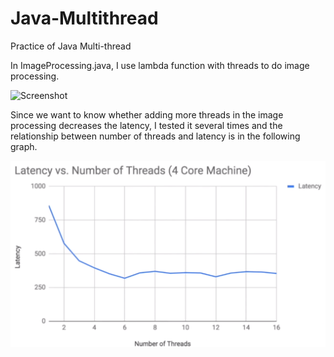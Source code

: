 # Java-Multithread
Practice of Java Multi-thread 

In ImageProcessing.java, I use lambda function with threads to do image processing.

![Screenshot](./resource/Combined_graph.png)

Since we want to know whether adding more threads in the image processing decreases the latency, I tested it several times and the relationship between number of threads and latency is in the following graph.

![Screenshot](./resource/Efficiency.png)


